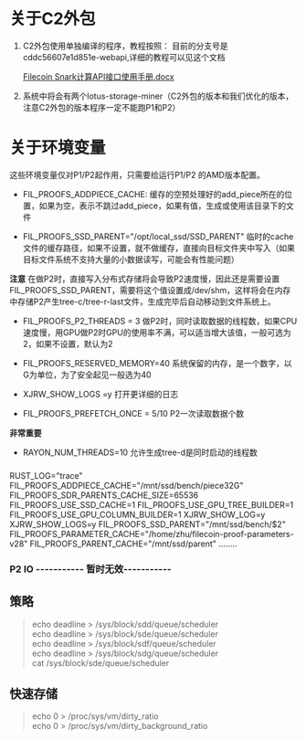 

# 关于C2外包 
1. C2外包使用单独编译的程序，教程按照：
  目前的分支号是cddc56607e1d851e-webapi,详细的教程可以见这个文档 

    [Filecoin Snark计算API接口使用手册.docx](https://kdocs.cn/l/sygDgqBm7?f=111)
2. 系统中将会有两个lotus-storage-miner（C2外包的版本和我们优化的版本，注意C2外包的版本程序一定不能跑P1和P2）


# 关于环境变量


这些环境变量仅对P1/P2起作用，只需要给运行P1/P2 的AMD版本配置。

*  FIL_PROOFS_ADDPIECE_CACHE: 缓存的空预处理好的add_piece所在的位置，如果为空，表示不跳过add_piece，如果有值，生成或使用该目录下的文件

*  FIL_PROOFS_SSD_PARENT="/opt/local_ssd/SSD_PARENT" 临时的cache文件的缓存路径，如果不设置，就不做缓存，直接向目标文件夹中写入（如果目标文件系统不支持大量的小数据读写，可能会有性能问题）

**注意** 在做P2时，直接写入分布式存储将会导致P2速度慢，因此还是需要设置FIL_PROOFS_SSD_PARENT，需要将这个值设置成/dev/shm，这样将会在内存中存储P2产生tree-c/tree-r-last文件，生成完毕后自动移动到文件系统上。 

*  FIL_PROOFS_P2_THREADS = 3    做P2时，同时读取数据的线程数，如果CPU速度慢，用GPU做P2时GPU的使用率不满，可以适当增大该值，一般可选为2，如果不设置，默认为2
*  FIL_PROOFS_RESERVED_MEMORY=40 系统保留的内存，是一个数字，以G为单位，为了安全起见一般选为40

*  XJRW_SHOW_LOGS =y 打开更详细的日志    

* FIL_PROOFS_PREFETCH_ONCE = 5/10      P2一次读取数据个数    

**非常重要**
* RAYON_NUM_THREADS=10    允许生成tree-d是同时启动的线程数

### 
RUST_LOG="trace" FIL_PROOFS_ADDPIECE_CACHE="/mnt/ssd/bench/piece32G"  FIL_PROOFS_SDR_PARENTS_CACHE_SIZE=65536 FIL_PROOFS_USE_SSD_CACHE=1 FIL_PROOFS_USE_GPU_TREE_BUILDER=1 FIL_PROOFS_USE_GPU_COLUMN_BUILDER=1  XJRW_SHOW_LOG=y XJRW_SHOW_LOGS=y FIL_PROOFS_SSD_PARENT="/mnt/ssd/bench/$2" FIL_PROOFS_PARAMETER_CACHE="/home/zhu/filecoin-proof-parameters-v28" FIL_PROOFS_PARENT_CACHE="/mnt/ssd/parent" ........


### P2 IO  ----------- 暂时无效-----------
## 策略  
>  echo deadline > /sys/block/sdd/queue/scheduler   
>  echo deadline > /sys/block/sde/queue/scheduler    
>  echo deadline > /sys/block/sdf/queue/scheduler    
> echo deadline > /sys/block/sdg/queue/scheduler    
> cat /sys/block/sde/queue/scheduler    

## 快速存储    

> echo 0 > /proc/sys/vm/dirty_ratio     
> echo 0 > /proc/sys/vm/dirty_background_ratio    


